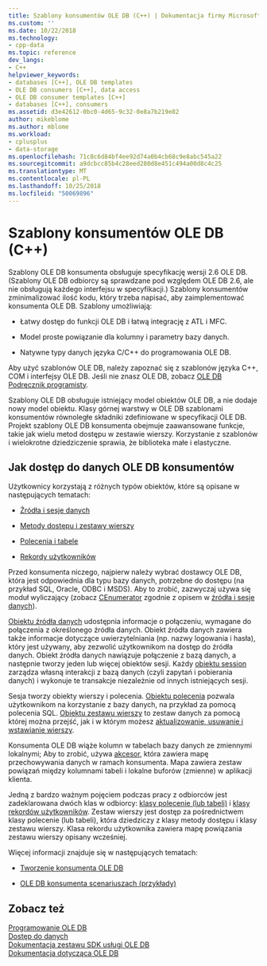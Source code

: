 ```yaml
---
title: Szablony konsumentów OLE DB (C++) | Dokumentacja firmy Microsoft
ms.custom: ''
ms.date: 10/22/2018
ms.technology:
- cpp-data
ms.topic: reference
dev_langs:
- C++
helpviewer_keywords:
- databases [C++], OLE DB templates
- OLE DB consumers [C++], data access
- OLE DB consumer templates [C++]
- databases [C++], consumers
ms.assetid: d3e42612-0bc0-4d65-9c32-0e8a7b219e82
author: mikeblome
ms.author: mblome
ms.workload:
- cplusplus
- data-storage
ms.openlocfilehash: 71c8c6d84bf4ee92d74a0b4cb68c9e8abc545a22
ms.sourcegitcommit: a9dcbcc85b4c28eed280d8e451c494a00d8c4c25
ms.translationtype: MT
ms.contentlocale: pl-PL
ms.lasthandoff: 10/25/2018
ms.locfileid: "50069896"
---
```

# <a name="ole-db-consumer-templates-c"></a>Szablony konsumentów OLE DB (C++)

Szablony OLE DB konsumenta obsługuje specyfikację wersji 2.6 OLE DB. (Szablony OLE DB odbiorcy są sprawdzane pod względem OLE DB 2.6, ale nie obsługują każdego interfejsu w specyfikacji.) Szablony konsumentów zminimalizować ilość kodu, który trzeba napisać, aby zaimplementować konsumenta OLE DB. Szablony umożliwiają:

- Łatwy dostęp do funkcji OLE DB i łatwą integrację z ATL i MFC.

- Model proste powiązanie dla kolumny i parametry bazy danych.

- Natywne typy danych języka C/C++ do programowania OLE DB.

Aby użyć szablonów OLE DB, należy zapoznać się z szablonów języka C++, COM i interfejsy OLE DB. Jeśli nie znasz OLE DB, zobacz [OLE DB Podręcznik programisty](/previous-versions/windows/desktop/ms718124).

Szablony OLE DB obsługuje istniejący model obiektów OLE DB, a nie dodaje nowy model obiektu. Klasy górnej warstwy w OLE DB szablonami konsumentów równoległe składniki zdefiniowane w specyfikacji OLE DB. Projekt szablony OLE DB konsumenta obejmuje zaawansowane funkcje, takie jak wielu metod dostępu w zestawie wierszy. Korzystanie z szablonów i wielokrotne dziedziczenie sprawia, że biblioteka małe i elastyczne.

## <a name="how-ole-db-consumers-access-data"></a>Jak dostęp do danych OLE DB konsumentów

Użytkownicy korzystają z różnych typów obiektów, które są opisane w następujących tematach:

- [Źródła i sesje danych](../../data/oledb/data-sources-and-sessions.md)

- [Metody dostępu i zestawy wierszy](../../data/oledb/accessors-and-rowsets.md)

- [Polecenia i tabele](../../data/oledb/commands-and-tables.md)

- [Rekordy użytkowników](../../data/oledb/user-records.md)

Przed konsumenta niczego, najpierw należy wybrać dostawcy OLE DB, która jest odpowiednia dla typu bazy danych, potrzebne do dostępu (na przykład SQL, Oracle, ODBC i MSDS). Aby to zrobić, zazwyczaj używa się moduł wyliczający (zobacz [CEnumerator](../../data/oledb/cenumerator-class.md) zgodnie z opisem w [źródła i sesje danych](../../data/oledb/data-sources-and-sessions.md)).

[Obiektu źródła danych](../../data/oledb/data-sources-and-sessions.md) udostępnia informacje o połączeniu, wymagane do połączenia z określonego źródła danych. Obiekt źródła danych zawiera także informacje dotyczące uwierzytelniania (np. nazwy logowania i hasła), który jest używany, aby zezwolić użytkownikom na dostęp do źródła danych. Obiekt źródła danych nawiązuje połączenie z bazą danych, a następnie tworzy jeden lub więcej obiektów sesji. Każdy [obiektu session](../../data/oledb/data-sources-and-sessions.md) zarządza własną interakcji z bazą danych (czyli zapytań i pobierania danych) i wykonuje te transakcje niezależnie od innych istniejących sesji.

Sesja tworzy obiekty wierszy i polecenia. [Obiektu polecenia](../../data/oledb/commands-and-tables.md) pozwala użytkownikom na korzystanie z bazy danych, na przykład za pomocą polecenia SQL. [Obiektu zestawu wierszy](../../data/oledb/accessors-and-rowsets.md) to zestaw danych za pomocą której można przejść, jak i w którym możesz [aktualizowanie, usuwanie i wstawianie wierszy](../../data/oledb/updating-rowsets.md).

Konsumenta OLE DB wiąże kolumn w tabelach bazy danych ze zmiennymi lokalnymi; Aby to zrobić, używa [akcesor](../../data/oledb/accessors-and-rowsets.md), która zawiera mapę przechowywania danych w ramach konsumenta. Mapa zawiera zestaw powiązań między kolumnami tabeli i lokalne buforów (zmienne) w aplikacji klienta.

Jedną z bardzo ważnym pojęciem podczas pracy z odbiorców jest zadeklarowana dwóch klas w odbiorcy: [klasy polecenie (lub tabeli)](../../data/oledb/commands-and-tables.md) i [klasy rekordów użytkowników](../../data/oledb/user-records.md). Zestaw wierszy jest dostęp za pośrednictwem klasy polecenie (lub tabeli), która dziedziczy z klasy metody dostępu i klasy zestawu wierszy. Klasa rekordu użytkownika zawiera mapę powiązania zestawu wierszy opisany wcześniej.

Więcej informacji znajduje się w następujących tematach:

- [Tworzenie konsumenta OLE DB](../../data/oledb/creating-an-ole-db-consumer.md)

- [OLE DB konsumenta scenariuszach (przykłady)](../../data/oledb/working-with-ole-db-consumer-templates.md)

## <a name="see-also"></a>Zobacz też

[Programowanie OLE DB](../../data/oledb/ole-db-programming.md)<br/>
[Dostęp do danych](../data-access-in-cpp.md)<br/>
[Dokumentacja zestawu SDK usługi OLE DB](/previous-versions/windows/desktop/ms722784)<br/>
[Dokumentacja dotycząca OLE DB](/previous-versions/windows/desktop/ms713643)